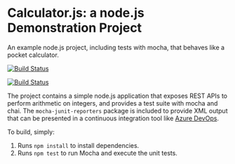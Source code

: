 

Calculator.js: a node.js Demonstration Project
==============================================
An example node.js project, including tests with mocha, that behaves like
a pocket calculator.

[![Build Status](https://dev.azure.com/robertgrigore830561/calculator/_apis/build/status/robertgrm.calculator?branchName=master)](https://dev.azure.com/robertgrigore830561/calculator/_build/latest?definitionId=1&branchName=master)

[![Build Status](https://dev.azure.com/robertgrigore830561/calculator/_apis/build/status/robertgrm.calculator?branchName=master)](https://dev.azure.com/robertgrigore830561/calculator/_build/latest?definitionId=1&branchName=master)

The project contains a simple node.js application that exposes REST APIs
to perform arithmetic on integers, and provides a test suite with mocha
and chai.  The `mocha-junit-reporters` package is included to provide XML
output that can be presented in a continuous integration tool like
[Azure DevOps](https://azure.com/devops).

To build, simply:

1. Runs `npm install` to install dependencies.
2. Runs `npm test` to run Mocha and execute the unit tests.


